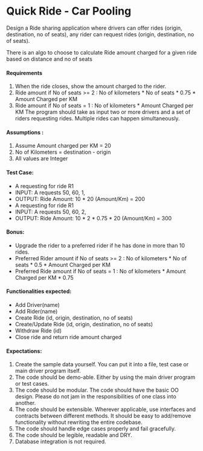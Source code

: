 # Quick Ride - Car Pooling

Design a Ride sharing application where drivers can offer rides (origin, destination, no of seats), any rider can
request rides (origin, destination, no of seats).

There is an algo to choose to calculate Ride amount charged for a given ride based on distance and no of seats

#### Requirements

1. When the ride closes, show the amount charged to the rider.
2. Ride amount if No of seats >= 2 : No of kilometers * No of seats * 0.75 * Amount Charged per KM
3. Ride amount if No of seats = 1 : No of kilometers * Amount Charged per KM The program should take as input two or
   more drivers and a set of riders requesting rides. Multiple rides can happen simultaneously.

#### Assumptions :

1. Assume Amount charged per KM = 20
2. No of Kilometers = destination - origin
3. All values are Integer

#### Test Case:

- A requesting for ride R1
- INPUT: A requests 50, 60, 1,
- OUTPUT: Ride Amount: 10 * 20 (Amount/Km) = 200
- A requesting for ride R1
- INPUT: A requests 50, 60, 2,
- OUTPUT: Ride Amount: 10 * 2 * 0.75 * 20 (Amount/Km) = 300

#### Bonus:

- Upgrade the rider to a preferred rider if he has done in more than 10 rides.
- Preferred Rider amount if No of seats >= 2 : No of kilometers * No of seats * 0.5 * Amount Charged per KM
- Preferred Ride amount if No of seats = 1 : No of kilometers * Amount Charged per KM * 0.75

#### Functionalities expected:

- Add Driver(name)
- Add Rider(name)
- Create Ride (id, origin, destination, no of seats)
- Create/Update Ride (id, origin, destination, no of seats)
- Withdraw Ride (id)
- Close ride and return ride amount charged 
  
#### Expectations:

1. Create the sample data yourself. You can put it into a file, test case or main driver program itself.
2. The code should be demo-able. Either by using the main driver program or test cases.
3. The code should be modular. The code should have the basic OO design. Please do not jam in the responsibilities of
   one class into another.
4. The code should be extensible. Wherever applicable, use interfaces and contracts between different methods. It should
   be easy to add/remove functionality without rewriting the entire codebase.
5. The code should handle edge cases properly and fail gracefully.
6. The code should be legible, readable and DRY.
7. Database integration is not required. 
